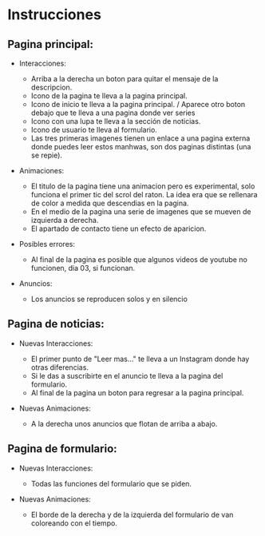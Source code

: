 # Instrucciones
## Pagina principal:
- Interacciones:
    - Arriba a la derecha un boton para quitar el mensaje de la descripcion.
    - Icono de la pagina te lleva a la pagina principal.
    - Icono de inicio te lleva a la pagina principal. / Aparece otro boton debajo que te lleva a una pagina donde ver series
    - Icono con una lupa te lleva a la sección de noticias.
    - Icono de usuario te lleva al formulario.
    - Las tres primeras imagenes tienen un enlace a una pagina externa donde puedes leer estos manhwas, son dos paginas distintas (una se repie).

- Animaciones:
    - El titulo de la pagina tiene una animacion pero es experimental, solo funciona el primer tic del scrol del raton. La idea era que se rellenara de color a medida que descendias en la pagina.
    - En el medio de la pagina una serie de imagenes que se mueven de izquierda a derecha.
    - El apartado de contacto tiene un efecto de aparicion.

- Posibles errores:
    - Al final de la pagina es posible que algunos videos de youtube no funcionen, dia 03, si funcionan.

- Anuncios: 
    - Los anuncios se reproducen solos y en silencio

## Pagina de noticias:
- Nuevas Interacciones:
    - El primer punto de "Leer mas..." te lleva a un Instagram donde hay otras diferencias.
    - Si le das a suscribirte en el anuncio te lleva a la pagina del formulario.
    - Al final de la pagina un boton para regresar a la pagina principal.

- Nuevas Animaciones:
    - A la derecha unos anuncios que flotan de arriba a abajo.

## Pagina de formulario:
- Nuevas Interacciones:
    - Todas las funciones del formulario que se piden.

- Nuevas Animaciones:
    - El borde de la derecha y de la izquierda del formulario de van coloreando con el tiempo.
